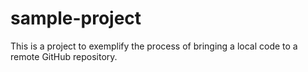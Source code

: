 # sample-project
This is a project to exemplify the process of bringing a local code to a remote GitHub repository.

